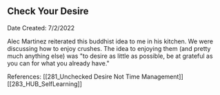 ## Check Your Desire
Date Created: 7/2/2022

Alec Martinez reiterated this buddhist idea to me in his kitchen. We were discussing how to enjoy crushes. The idea to enjoying them (and pretty much anything else) was "to desire as little as possible, be at grateful as you can for what you already have."

References: 
[[281_Unchecked Desire Not Time Management]]
[[283_HUB_SelfLearning]]

